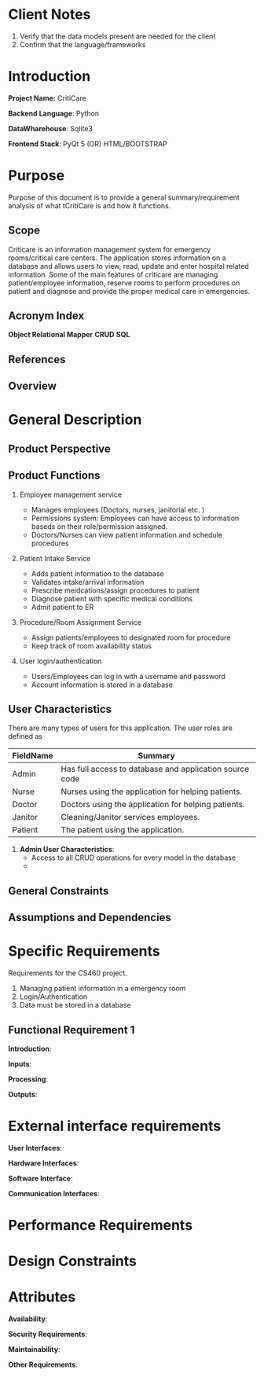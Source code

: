 # Client Notes

1. Verify that the data models present are needed for the client
2. Confirm that the language/frameworks

# Introduction

**Project Name:** CritiCare

**Backend Language**: Python

**DataWharehouse**: Sqlite3

**Frontend Stack**: PyQt 5 (OR) HTML/BOOTSTRAP

# Purpose
Purpose of this document is to provide a general summary/requirement analysis of what tCritiCare is and how it functions. 

## Scope

Criticare is an information management system for emergency rooms/critical care centers. The application stores information on a database and allows users to view, read, update and enter hospital related information. Some of the main features of criticare are managing patient/employee information, reserve rooms to perform procedures on patient and diagnose and provide the proper medical care in emergencies. 




## Acronym Index

**Object Relational Mapper**
**CRUD**
**SQL**


## References



## Overview



# General Description



## Product Perspective




## Product Functions





1. Employee management service
	* Manages employees (Doctors, nurses, janitorial etc. )
	* Permissions system: Employees can have access to information baseds on their role/permission assigned. 
	* Doctors/Nurses can view patient information and schedule procedures

2. Patient Intake Service
	* Adds patient information to the database
	* Validates intake/arrival information
	* Prescribe meidcations/assign procedures to patient
	* Diagnose patient with specific medical conditions
	* Admit patient to ER

3. Procedure/Room Assignment Service
	* Assign patients/employees to designated room for procedure
	* Keep track of room availability status

4. User login/authentication
	* Users/Employees can log in with a username and password
	* Account information is stored in a database


## User Characteristics

There are many types of users for this application. The user roles are defined as

| FieldName | Summary                                                 |
|-----------|---------------------------------------------------------|
| Admin     | Has full access to database and application source code |
| Nurse     | Nurses using the application for helping patients.      |
| Doctor    | Doctors using the application for helping patients.     |
| Janitor   | Cleaning/Janitor services employees.                    |
| Patient   | The patient using the application.                      |

1. **Admin User Characteristics**:
	* Access to all CRUD operations for every model in the database
	*


## General Constraints






## Assumptions and Dependencies




# Specific Requirements
Requirements for the CS460 project. 

1. Managing patient information in a emergency room
2. Login/Authentication
3. Data must be stored in a database


## Functional Requirement 1

**Introduction**: 

**Inputs**: 

**Processing**:


**Outputs**: 


# External interface requirements

**User Interfaces**: 

**Hardware Interfaces**: 

**Software Interface**: 

**Communication Interfaces**: 


# Performance Requirements


# Design Constraints




# Attributes


**Availability**: 

**Security Requirements**: 

**Maintainability**: 

**Other Requirements**: 


